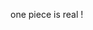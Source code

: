 one piece is real !
<!---
oq6oq6oq6/oq6oq6oq6 is a ✨ special ✨ repository because its `README.md` (this file) appears on your GitHub profile.
You can click the Preview link to take a look at your changes.
--->
